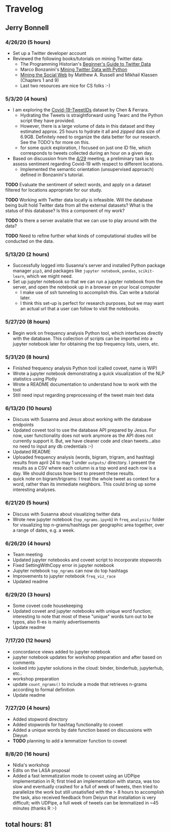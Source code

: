 # Travelog 

## Jerry Bonnell

### 4/26/20 (5 hours)

* Set up a Twitter developer account
* Reviewed the following books/tutorials on mining Twitter data: 
    - The Programming Historian's [Beginner's Guide to Twitter Data](https://programminghistorian.org/en/lessons/beginners-guide-to-twitter-data)
    - Marco Bonzanini's [Mining Twitter Data with Python](https://marcobonzanini.com/2015/03/02/mining-twitter-data-with-python-part-1/)  
    - [Mining the Social Web](https://www.amazon.com/Mining-Social-Web-Facebook-Instagram-ebook/dp/B07L46FZ8Y/ref=sr_1_1?dchild=1&keywords=o+reiley+mining+the+social+web&qid=1588566463&sr=8-1) by Matthew A. Russell and Mikhail Klassen (Chapters 1 and 9)
    - Last two resources are nice for CS folks :-)

### 5/3/20 (4 hours)

* I am exploring the [Covid-19-TweetIDs](https://github.com/echen102/COVID-19-TweetIDs) dataset by Chen & Ferrara. 
    - Hydrating the Tweets is straightforward using Twarc and the Python script they have provided. 
    - However, there is a large volume of data in this dataset and they estimated approx. 25 hours to hydrate it all and *zipped* data size of 6.9GB. Definitely need to organize the data better for our research. See the TODO's for more on this. 
    - for some quick exploration, I focused on just one ID file, which corresponds to tweets collected during an hour on a given day.  
* Based on discussion from the [4/29](https://github.com/dh-miami/narratives_covid19/blob/master/travelogs/Minutes-04-29-2020.md) meeting, a preliminary task is to assess sentiment regarding Covid-19 with respect to different locations. 
    - Implemented the semantic orientation (unsupervised approach) defined in Bonzanini's tutorial. 
     
__TODO__ Evaluate the sentiment of select words, and apply on a dataset filtered for locations appropriate for our study.   

__TODO__ Working with Twitter data locally is infeasible. Will the database being built hold Twitter data from all the external datasets? What is the status of this database? Is this a component of my work?

__TODO__ Is there a server available that we can use to play around with the data? 

__TODO__ Need to refine further what kinds of computational studies will be conducted on the data.     

### 5/13/20 (2 hours)

* Successfully logged into Susanna's server and installed Python package manager `pip3`, 
and packages like `jupyter notebook`, `pandas`, `scikit-learn`, which we might need.
* Set up jupyter notebook so that we can run a jupyter notebook from the server, and open 
the notebook up in a browser on your local computer 
  - I make use of ssh tunneling to accomplish this. Can write a tutorial later.
  - I think this set-up is perfect for research purposes, but we may want an actual url
    that a user can follow to visit the notebooks.  

### 5/27/20 (8 hours)

* Begin work on frequency analysis Python tool, which interfaces directly with the database. 
This collection of scripts can be imported into a jupyter notebook later for obtaining
the top frequency lists, users, etc. 

### 5/31/20 (8 hours)

* Finished frequency analysis Python tool (called coveet, name is WIP) 
* Wrote a jupyter notebook demonstrating a quick visualization of the NLP statistics
  using Plotly
* Wrote a README documentation to understand how to work with the tool
* Still need input regarding preprocessing of the tweet main text data

### 6/13/20 (10 hours)

* Discuss with Susanna and Jesus about working with the database endpoints
* Updated coveet tool to use the database API prepared by Jesus. For now, user functionality
  does not work anymore as the API does not currently support it. But, we have cleaner code
  and clean tweets...also no need to input any db credentials :-)
* Updated README
* Uploaded frequency analysis (words, bigram, trigram, and hashtag) results from april 24 
  to may 1 under `outputs/` directory. I present the results as a CSV where each column
  is a top word and each row is a day. We should discuss how best to present these results. 
* quick note on bigram/trigrams: I treat the whole tweet as context for a word, rather than
  its immediate neighbors. This could bring up some interesting analyses. 

### 6/21/20 (5 hours)

* Discuss with Susanna about visualizing twitter data 
* Wrote new jupyter notebook (`top_ngrams.ipynb`) in `freq_analysis/` folder
  for visualizing top n-grams/hashtags per geographic area together, over a
  range of dates, e.g. a week.

### 6/26/20 (4 hours)

* Team meeting 
* Updated jupyter notebooks and coveet script to incorporate stopwords
* Fixed SettingWithCopy error in jupyter notebook  
* Jupyter notebook `top_ngrams` can now do top hashtags 
* Improvements to jupyter notebook `freq_viz_race`
* Updated readme 

### 6/29/20 (3 hours) 

* Some coveet code housekeeping
* Updated coveet and jupyter notebooks with unique word function; interesting to 
  note that most of these "unique" words turn out to be typos, also fl-es is 
  mainly advertisements 
* Update readme    

### 7/17/20 (12 hours)

* concordance views added to jupyter notebook 
* jupyter notebook updates for workshop preparation and after based on comments
* looked into jupyter solutions in the cloud: binder, binderhub, jupyterhub, etc..
* workshop preparation 
* update `count_ngrams()` to include a mode that retrieves n-grams according to
  formal definition 
* Update readme  

### 7/27/20 (4 hours)

* Added stopword directory 
* Added stopwords for hashtag functionality to coveet 
* Added a unique words by date function based on discussions with Dieyun
* __TODO__ planning to add a lemmatizer function to coveet

### 8/8/20 (16 hours) 

* Nidia's workshop
* Edits on the LASA proposal 
* Added a fast lemmatization mode to coveet using an UDPipe implementation
  in R; first tried an implementation with stanza, was too slow and eventually
  crashed for a full of week of tweets, then tried to parallelize the 
  work but still unsatisfied with the > 8 hours to accomplish the task, 
  also received feedback from Deiyun that installation is very difficult;
  with UDPipe, a full week of tweets can be lemmatized in ~45 minutes 
  (thanks R :-)    

## total hours: 81

